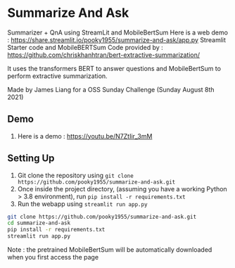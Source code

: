 # Summarize And Ask
Summarizer + QnA using StreamLit and MobileBertSum
Here is a web demo : https://share.streamlit.io/pooky1955/summarize-and-ask/app.py
Streamlit Starter code and MobileBERTSum Code provided by : https://github.com/chriskhanhtran/bert-extractive-summarization/

It uses the transformers BERT to answer questions and MobileBertSum to perform extractive summarization.

Made by James Liang for a OSS Sunday Challenge (Sunday August 8th 2021)

## Demo
1. Here is a demo : https://youtu.be/N7ZtIir_3mM

## Setting Up
1. Git clone the repository using `git clone https://github.com/pooky1955/summarize-and-ask.git`
2. Once inside the project directory, (assuming you have a working Python > 3.8 environment), run `pip install -r requirements.txt`
3. Run the webapp using `streamlit run app.py`

```sh
git clone https://github.com/pooky1955/summarize-and-ask.git
cd summarize-and-ask
pip install -r requirements.txt
streamlit run app.py
```

Note : the pretrained MobileBertSum will be automatically downloaded when you first access the page
